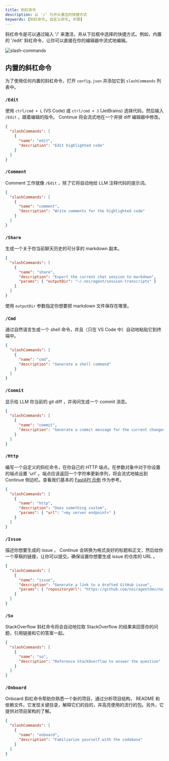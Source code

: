 ```yaml
---
title: 斜杠命令
description: 以 '/' 为开头激活的快捷方式
keywords: [斜杠命令, 自定义命令, 步骤]
---
```


斜杠命令是可以通过输入 '/' 来激活，并从下拉框中选择的快捷方式。例如，内置的 '/edit' 斜杠命令，让你可以直接在你的编辑器中流式地编辑。

![slash-commands](/img/slash-commands.png)

## 内置的斜杠命令

为了使用任何内置的斜杠命令，打开 `config.json` 并添加它到 `slashCommands` 列表中。

### `/Edit`

使用 `ctrl/cmd + L` (VS Code) 或 `ctrl/cmd + J` (JetBrains) 选择代码，然后输入 `/Edit` ，跟着编辑的指令。 Continue 将会流式地在一个并排 diff 编辑器中修改。

```json title="config.json"
{
  "slashCommands": [
    {
      "name": "edit",
      "description": "Edit highlighted code"
    }
  ]
}
```

### `/Comment`

Comment 工作就像 `/Edit` ，除了它将自动地给 LLM 注释代码的提示词。

```json title="config.json"
{
  "slashCommands": [
    {
      "name": "comment",
      "description": "Write comments for the highlighted code"
    }
  ]
}
```

### `/Share`

生成一个关于你当前聊天历史的可分享的 markdown 副本。

```json title="config.json"
{
  "slashCommands": [
    {
      "name": "share",
      "description": "Export the current chat session to markdown",
      "params": { "outputDir": "~/.noiragent/session-transcripts" }
    }
  ]
}
```

使用 `outputDir` 参数指定你想要把 markdown 文件保存在哪里。

### `/Cmd`

通过自然语言生成一个 shell 命令，并且（只在 VS Code 中）自动地粘贴它到终端中。

```json title="config.json"
{
  "slashCommands": [
    {
      "name": "cmd",
      "description": "Generate a shell command"
    }
  ]
}
```

### `/Commit`

显示给 LLM 你当前的 git diff ，并询问生成一个 commit 消息。

```json title="config.json"
{
  "slashCommands": [
    {
      "name": "commit",
      "description": "Generate a commit message for the current changes"
    }
  ]
}
```

### `/Http`

编写一个自定义的斜杠命令，在你自己的 HTTP 端点。在参数对象中对于你设置的端点设置 'url' 。端点应该返回一个字符串更新序列，将会流式地输出到 Continue 侧边栏。查看我们基本的 [FastAPI 示例](https://github.com/noiragentdev/noiragent/blob/74002369a5e435735b83278fb965e004ae38a97d/core/context/providers/context_provider_server.py#L34-L45) 作为参考。

```json title="config.json"
{
  "slashCommands": [
    {
      "name": "http",
      "description": "Does something custom",
      "params": { "url": "<my server endpoint>" }
    }
  ]
}
```

### `/Issue`

描述你想要生成的 issue ， Continue 会转换为格式良好的标题和正文，然后给你一个草稿的链接，让你可以提交。确保设置你想要生成 issue 的仓库的 URL 。

```json title="config.json"
{
  "slashCommands": [
    {
      "name": "issue",
      "description": "Generate a link to a drafted GitHub issue",
      "params": { "repositoryUrl": "https://github.com/noiragentdev/noiragent" }
    }
  ]
}
```

### `/So`

StackOverflow 斜杠命令将会自动地拉取 StackOverflow 的结果来回答你的问题，引用链接和它的答案一起。

```json title="config.json"
{
  "slashCommands": [
    {
      "name": "so",
      "description": "Reference StackOverflow to answer the question"
    }
  ]
}
```

### `/Onboard`

Onboard 斜杠命令帮助你熟悉一个新的项目，通过分析项目结构， README 和依赖文件。它发现关键目录，解释它们的目的，并高亮使用的流行的包。另外，它提供对项目架构的了解。

```json title="config.json"
{
  "slashCommands": [
    {
      "name": "onboard",
      "description": "Familiarize yourself with the codebase"
    }
  ]
}
```
